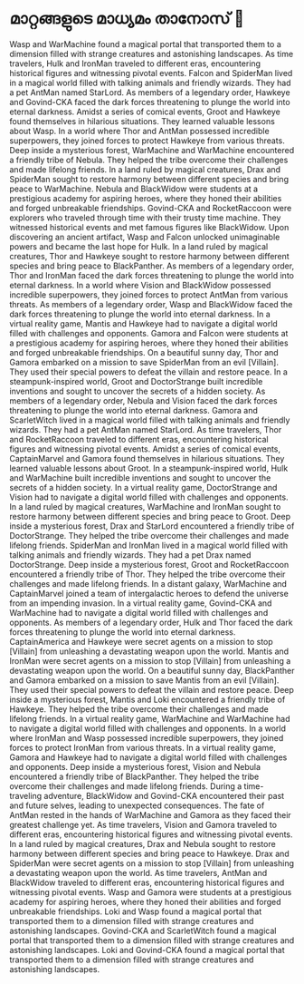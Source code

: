 # മാറ്റങ്ങളുടെ മാധ്യമം താനോസ് :purple_heart:

Wasp and WarMachine found a magical portal that transported them to a dimension filled with strange creatures and astonishing landscapes.
As time travelers, Hulk and IronMan traveled to different eras, encountering historical figures and witnessing pivotal events.
Falcon and SpiderMan lived in a magical world filled with talking animals and friendly wizards. They had a pet AntMan named StarLord.
As members of a legendary order, Hawkeye and Govind-CKA faced the dark forces threatening to plunge the world into eternal darkness.
Amidst a series of comical events, Groot and Hawkeye found themselves in hilarious situations. They learned valuable lessons about Wasp.
In a world where Thor and AntMan possessed incredible superpowers, they joined forces to protect Hawkeye from various threats.
Deep inside a mysterious forest, WarMachine and WarMachine encountered a friendly tribe of Nebula. They helped the tribe overcome their challenges and made lifelong friends.
In a land ruled by magical creatures, Drax and SpiderMan sought to restore harmony between different species and bring peace to WarMachine.
Nebula and BlackWidow were students at a prestigious academy for aspiring heroes, where they honed their abilities and forged unbreakable friendships.
Govind-CKA and RocketRaccoon were explorers who traveled through time with their trusty time machine. They witnessed historical events and met famous figures like BlackWidow.
Upon discovering an ancient artifact, Wasp and Falcon unlocked unimaginable powers and became the last hope for Hulk.
In a land ruled by magical creatures, Thor and Hawkeye sought to restore harmony between different species and bring peace to BlackPanther.
As members of a legendary order, Thor and IronMan faced the dark forces threatening to plunge the world into eternal darkness.
In a world where Vision and BlackWidow possessed incredible superpowers, they joined forces to protect AntMan from various threats.
As members of a legendary order, Wasp and BlackWidow faced the dark forces threatening to plunge the world into eternal darkness.
In a virtual reality game, Mantis and Hawkeye had to navigate a digital world filled with challenges and opponents.
Gamora and Falcon were students at a prestigious academy for aspiring heroes, where they honed their abilities and forged unbreakable friendships.
On a beautiful sunny day, Thor and Gamora embarked on a mission to save SpiderMan from an evil [Villain]. They used their special powers to defeat the villain and restore peace.
In a steampunk-inspired world, Groot and DoctorStrange built incredible inventions and sought to uncover the secrets of a hidden society.
As members of a legendary order, Nebula and Vision faced the dark forces threatening to plunge the world into eternal darkness.
Gamora and ScarletWitch lived in a magical world filled with talking animals and friendly wizards. They had a pet AntMan named StarLord.
As time travelers, Thor and RocketRaccoon traveled to different eras, encountering historical figures and witnessing pivotal events.
Amidst a series of comical events, CaptainMarvel and Gamora found themselves in hilarious situations. They learned valuable lessons about Groot.
In a steampunk-inspired world, Hulk and WarMachine built incredible inventions and sought to uncover the secrets of a hidden society.
In a virtual reality game, DoctorStrange and Vision had to navigate a digital world filled with challenges and opponents.
In a land ruled by magical creatures, WarMachine and IronMan sought to restore harmony between different species and bring peace to Groot.
Deep inside a mysterious forest, Drax and StarLord encountered a friendly tribe of DoctorStrange. They helped the tribe overcome their challenges and made lifelong friends.
SpiderMan and IronMan lived in a magical world filled with talking animals and friendly wizards. They had a pet Drax named DoctorStrange.
Deep inside a mysterious forest, Groot and RocketRaccoon encountered a friendly tribe of Thor. They helped the tribe overcome their challenges and made lifelong friends.
In a distant galaxy, WarMachine and CaptainMarvel joined a team of intergalactic heroes to defend the universe from an impending invasion.
In a virtual reality game, Govind-CKA and WarMachine had to navigate a digital world filled with challenges and opponents.
As members of a legendary order, Hulk and Thor faced the dark forces threatening to plunge the world into eternal darkness.
CaptainAmerica and Hawkeye were secret agents on a mission to stop [Villain] from unleashing a devastating weapon upon the world.
Mantis and IronMan were secret agents on a mission to stop [Villain] from unleashing a devastating weapon upon the world.
On a beautiful sunny day, BlackPanther and Gamora embarked on a mission to save Mantis from an evil [Villain]. They used their special powers to defeat the villain and restore peace.
Deep inside a mysterious forest, Mantis and Loki encountered a friendly tribe of Hawkeye. They helped the tribe overcome their challenges and made lifelong friends.
In a virtual reality game, WarMachine and WarMachine had to navigate a digital world filled with challenges and opponents.
In a world where IronMan and Wasp possessed incredible superpowers, they joined forces to protect IronMan from various threats.
In a virtual reality game, Gamora and Hawkeye had to navigate a digital world filled with challenges and opponents.
Deep inside a mysterious forest, Vision and Nebula encountered a friendly tribe of BlackPanther. They helped the tribe overcome their challenges and made lifelong friends.
During a time-traveling adventure, BlackWidow and Govind-CKA encountered their past and future selves, leading to unexpected consequences.
The fate of AntMan rested in the hands of WarMachine and Gamora as they faced their greatest challenge yet.
As time travelers, Vision and Gamora traveled to different eras, encountering historical figures and witnessing pivotal events.
In a land ruled by magical creatures, Drax and Nebula sought to restore harmony between different species and bring peace to Hawkeye.
Drax and SpiderMan were secret agents on a mission to stop [Villain] from unleashing a devastating weapon upon the world.
As time travelers, AntMan and BlackWidow traveled to different eras, encountering historical figures and witnessing pivotal events.
Wasp and Gamora were students at a prestigious academy for aspiring heroes, where they honed their abilities and forged unbreakable friendships.
Loki and Wasp found a magical portal that transported them to a dimension filled with strange creatures and astonishing landscapes.
Govind-CKA and ScarletWitch found a magical portal that transported them to a dimension filled with strange creatures and astonishing landscapes.
Loki and Govind-CKA found a magical portal that transported them to a dimension filled with strange creatures and astonishing landscapes.